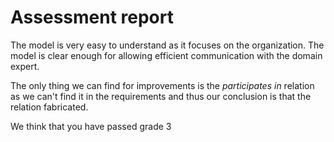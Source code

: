 # Assessment report
The model is very easy to understand as it focuses on the organization.
The model is clear enough for allowing efficient communication with the domain expert.

The only thing we can find for improvements is the _participates in_ relation as we can't find it in the
requirements and thus our conclusion is that the relation fabricated.

We think that you have passed grade 3
